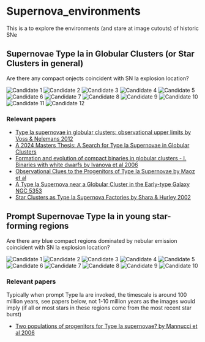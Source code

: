 # Supernova_environments

This is a to explore the environments (and stare at image cutouts) of historic SNe



## Supernovae Type Ia in Globular Clusters (or Star Clusters in general)

Are there any compact onjects coincident with SN Ia explosion location?

![Candidate 1](images/decals/fixed_physical/decals_cutout_342.1708333333333_8.17.jpg)
![Candidate 2](images/decals/fixed_physical/decals_cutout_187.84104166666665_29.134444444444444.jpg)
![Candidate 3](images/decals/fixed_physical/decals_cutout_104.90041666666666_59.51711111111111.jpg)
![Candidate 4](images/decals/fixed_physical/decals_cutout_49.228899999999996_-0.35597999999999996.jpg)
![Candidate 5](images/decals/fixed_physical/decals_cutout_36.512191666666666_0.261225.jpg)
![Candidate 6](images/decals/fixed_physical/decals_cutout_193.141125_-9.775194444444445.jpg)
![Candidate 7](images/decals/fixed_physical/decals_cutout_194.70041666666665_27.67377777777778.jpg)
![Candidate 8](images/decals/fixed_physical/decals_cutout_195.64024999999998_27.43647222222222.jpg)
![Candidate 9](images/decals/fixed_physical/decals_cutout_29.1471_-0.28857299999999997.jpg)
![Candidate 10](images/decals/fixed_physical/decals_cutout_275.50754166666667_66.60338888888889.jpg)
![Candidate 11](images/decals/fixed_physical/decals_cutout_21.23845833333333_9.550416666666667.jpg)
![Candidate 12](images/decals/fixed_physical/decals_cutout_197.27183333333332_17.07286111111111.jpg)


### Relevant papers
- [Type Ia supernovae in globular clusters: observational upper limits by Voss & Nelemans 2012](https://ui.adsabs.harvard.edu/abs/2012A%26A...539A..77V/abstract)
- [A 2024 Masters Thesis: A Search for Type Ia Supernovae in Globular Clusters](https://clok.uclan.ac.uk/32336/1/Craggs%2C%20Alan_MSc_ThesisSubmission_20240622.pdf)
- [Formation and evolution of compact binaries in globular clusters - I. Binaries with white dwarfs by Ivanova et al 2006](https://ui.adsabs.harvard.edu/abs/2006MNRAS.372.1043I/abstract)
- [Observational Clues to the Progenitors of Type Ia Supernovae by Maoz et al](https://ui.adsabs.harvard.edu/abs/2014ARA%26A..52..107M/abstract)
- [A Type Ia Supernova near a Globular Cluster in the Early-type Galaxy NGC 5353](https://ui.adsabs.harvard.edu/abs/2024ApJ...968L...6B/abstract)
- [Star Clusters as Type Ia Supernova Factories by Shara & Hurley 2002](https://ui.adsabs.harvard.edu/abs/2002ApJ...571..830S/abstract)

## Prompt Supernovae Type Ia in young star-forming regions

Are there any blue compact regions dominated by nebular emission coincident with SN Ia explosion location?

![Candidate 1](images/decals/fixed_physical/decals_cutout_191.29099999999997_-6.3173055555555555.jpg)
![Candidate 2](images/decals/fixed_physical/decals_cutout_7.300375_33.10819444444444.jpg)
![Candidate 3](images/decals/fixed_physical/decals_cutout_321.49662499999994_-3.8129999999999997.jpg)
![Candidate 4](images/decals/fixed_physical/decals_cutout_183.80033333333333_-3.438416666666667.jpg)
![Candidate 5](images/decals/fixed_physical/decals_cutout_325.59441666666663_-44.78922222222222.jpg)
![Candidate 6](images/decals/fixed_physical/decals_cutout_175.6092083333333_20.118055555555557.jpg)
![Candidate 7](images/decals/fixed_physical/decals_cutout_353.71954166666666_18.226499999999998.jpg)
![Candidate 8](images/decals/fixed_physical/decals_cutout_321.39175_-40.27869444444444.jpg)
![Candidate 9](images/decals/fixed_physical/decals_cutout_197.27183333333332_17.07286111111111.jpg)
![Candidate 10](images/decals/fixed_physical/decals_cutout_9.507291666666665_-13.860972222222221.jpg)

### Relevant papers

Typically when prompt Type Ia are invoked, the timescale is around 100 million years, see papers below, not 1-10 million years as the images would imply (if all or most stars in these regions come from the most recent star burst)
- [Two populations of progenitors for Type Ia supernovae? by Mannucci et al 2006](https://ui.adsabs.harvard.edu/abs/2006MNRAS.370..773M/abstract)



